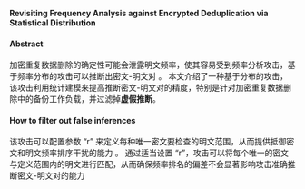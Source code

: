 **Revisiting Frequency Analysis against Encrypted Deduplication via Statistical Distribution**

#### Abstract
加密重复数据删除的确定性可能会泄露明文频率，使其容易受到频率分析攻击，基于频率分布的攻击可以推断出密文-明文对 。
本文介绍了一种基于分布的攻击，该攻击利用统计建模来提高推断密文-明文对的精度，特别是针对加密重复数据删除中的备份工作负载，并过滤掉**虚假推断**。

#### How to filter out false inferences
该攻击可以配置参数 “r” 来定义每种唯一密文要检查的明文范围，从而提供抵御密文和明文频率排序干扰的能力 。 通过适当设置 “r”，攻击可以将每个唯一的密文与定义范围内的明文进行匹配，从而确保频率排名的偏差不会显著影响攻击准确推断密文-明文对的能力
